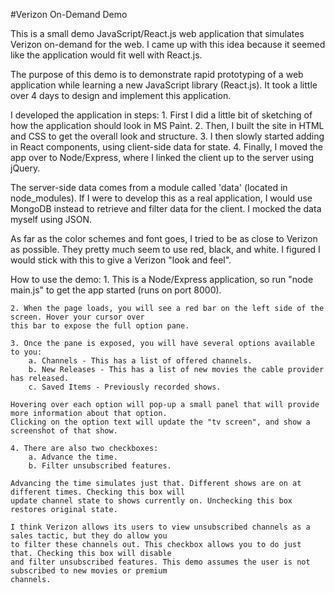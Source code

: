 #Verizon On-Demand Demo

This is a small demo JavaScript/React.js web application that simulates Verizon on-demand for the web.
I came up with this idea because it seemed like the application would fit well with React.js.

The purpose of this demo is to demonstrate rapid prototyping of a web application while learning a new
JavaScript library (React.js). It took a little over 4 days to design and implement this application.

I developed the application in steps:
	1. First I did a little bit of sketching of how the application should look in MS Paint.
	2. Then, I built the site in HTML and CSS to get the overall look and structure.
	3. I then slowly started adding in React components, using client-side data for state.
	4. Finally, I moved the app over to Node/Express, where I linked the client up to the server using jQuery.

The server-side data comes from a module called 'data' (located in node_modules). If I were to develop this
as a real application, I would use MongoDB instead to retrieve and filter data for the client. I mocked the
data myself using JSON.

As far as the color schemes and font goes, I tried to be as close to Verizon as possible. They pretty much seem
to use red, black, and white. I figured I would stick with this to give a Verizon "look and feel".

How to use the demo:
	1. This is a Node/Express application, so run "node main.js" to get the app started (runs on port 8000).

	2. When the page loads, you will see a red bar on the left side of the screen. Hover your cursor over
	this bar to expose the full option pane.

	3. Once the pane is exposed, you will have several options available to you:
		a. Channels - This has a list of offered channels.
		b. New Releases - This has a list of new movies the cable provider has released.
		c. Saved Items - Previously recorded shows.

	Hovering over each option will pop-up a small panel that will provide more information about that option.
	Clicking on the option text will update the "tv screen", and show a screenshot of that show.

	4. There are also two checkboxes:
		a. Advance the time.
		b. Filter unsubscribed features.

	Advancing the time simulates just that. Different shows are on at different times. Checking this box will
	update channel state to shows currently on. Unchecking this box restores original state.

	I think Verizon allows its users to view unsubscribed channels as a sales tactic, but they do allow you
	to filter these channels out. This checkbox allows you to do just that. Checking this box will disable
	and filter unsubscribed features. This demo assumes the user is not subscribed to new movies or premium
	channels.
